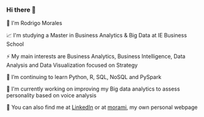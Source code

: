 ### Hi there 👋

👋 I'm Rodrigo Morales

📈 I'm studying a Master in Business Analytics & Big Data at IE Business School

⚡ My main interests are Business Analytics, Business Intelligence, Data Analysis and Data Visualization focused on Strategy

🌱 I’m continuing to learn Python, R, SQL, NoSQL and PySpark

🔭 I'm currently working on improving my Big data analytics to assess personality based on voice analysis 

💭 You can also find me at [LinkedIn](https://www.linkedin.com/in/rodrigomoralesramirez/) or at [morami](https://morami.es/about.html), my own personal webpage


<!--
**rmoralesramirez/rmoralesramirez** is a ✨ _special_ ✨ repository because its `README.md` (this file) appears on your GitHub profile.

Here are some ideas to get you started:

- 🔭 I’m currently working on ...
- 🌱 I’m currently learning ...
- 👯 I’m looking to collaborate on ...
- 🤔 I’m looking for help with ...
- 💬 Ask me about ...
- 📫 How to reach me: ...
- 😄 Pronouns: ...
- ⚡ Fun fact: ...
-->
